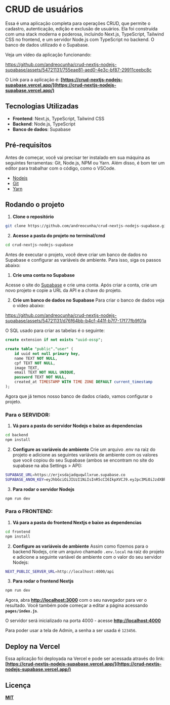 # **CRUD de usuários**

Essa é uma aplicação completa para operações CRUD, que permite o cadastro, autenticação, edição e exclusão de usuários. Ela foi construída com uma stack moderna e poderosa, incluindo Next.js, TypeScript, Tailwind CSS no frontend, e um servidor Node.js com TypeScript no backend. O banco de dados utilizado é o Supabase.

Veja um vídeo da aplicação funcionando:

https://github.com/andreocunha/crud-nextjs-nodejs-supabase/assets/54721131/755eae81-aed0-4e3c-bf87-29911ceebc8c





O Link para a aplicação é: **[https://crud-nextjs-nodejs-supabase.vercel.app/](https://crud-nextjs-nodejs-supabase.vercel.app/)**

## **Tecnologias Utilizadas**

- **Frontend**: Next.js, TypeScript, Tailwind CSS
- **Backend**: Node.js, TypeScript
- **Banco de dados**: Supabase

## **Pré-requisitos**

Antes de começar, você vai precisar ter instalado em sua máquina as seguintes ferramentas: Git, Node.js, NPM ou Yarn. Além disso, é bom ter um editor para trabalhar com o código, como o VSCode.

- [Nodejs](https://nodejs.org/)
- [Git](https://git-scm.com/)
- [Yarn](https://yarnpkg.com/)

## **Rodando o projeto**

1. **Clone o repositório**

```sh
git clone https://github.com/andreocunha/crud-nextjs-nodejs-supabase.git
```

2. **Acesse a pasta do projeto no terminal/cmd**

```sh
cd crud-nextjs-nodejs-supabase
```

Antes de executar o projeto, você deve criar um banco de dados no Supabase e configurar as variáveis de ambiente. Para isso, siga os passos abaixo:

1. **Crie uma conta no Supabase**

Acesse o site do [Supabase](https://supabase.io/) e crie uma conta. Após criar a conta, crie um novo projeto e copie a URL da API e a chave do projeto.

2. **Crie um banco de dados no Supabase**
Para criar o banco de dados veja o vídeo abaixo:

https://github.com/andreocunha/crud-nextjs-nodejs-supabase/assets/54721131/d76f64bb-b4cf-441f-b7f7-17f77fb9f01a


O SQL usado para criar as tabelas é o seguinte:

```SQL
create extension if not exists "uuid-ossp";

create table "public"."user" (
    id uuid not null primary key,
    name TEXT NOT NULL,
    cpf TEXT NOT NULL,
    image TEXT,
    email TEXT NOT NULL UNIQUE,
    password TEXT NOT NULL,
    created_at TIMESTAMP WITH TIME ZONE DEFAULT current_timestamp
);
```

Agora que já temos nosso banco de dados criado, vamos configurar o projeto.

### Para o SERVIDOR:

1. **Vá para a pasta do servidor Nodejs e baixe as dependencias**

```sh
cd backend
npm install 
```

2. **Configure as variáveis de ambiente**
Crie um arquivo .env na raiz do projeto e adicione as seguintes variáveis de ambiente com os valores que você copiou do seu Supabase (ambos se encontram no site do supabase na aba Settings > API):

```sh
SUPABASE_URL=https://erjxsdajadquqwllxrue.supabase.co
SUPABASE_ANON_KEY=eyJhbGciOiJIUzI1NiIsInR5cCI6IkpXVCJ9.eyJpc3MiOiJzdXBhYmFzSijoisSasadASdazZHhqZmRxdXFwcGx4ZXVlIiwicm9sZSI6InNlcnZpY2Vfcm9sZSIsImlhdCI6MTY4Nzk2OTkxMywiZXhadsdafyMDAzNTQ1OfdsfQ.k9JUf_JCebiaqqayasdZhasdasdhrogadssadas
```

3. **Para rodar o servidor Nodejs**

```sh
npm run dev
```


### Para o FRONTEND:

1. **Vá para a pasta do frontend Nextjs e baixe as dependencias**

```sh
cd frontend
npm install 
```

2. **Configure as variáveis de ambiente**
Assim como fizemos para o backend Nodejs, crie um arquivo chamado `.env.local` na raiz do projeto e adicione a seguinte variável de ambiente com o valor do seu servidor Nodejs:
```sh
NEXT_PUBLIC_SERVER_URL=http://localhost:4000/api
```

3. **Para rodar o frontend Nextjs**

```sh
npm run dev
```

Agora, abra **[http://localhost:3000](http://localhost:3000/)** com o seu navegador para ver o resultado. Você também pode começar a editar a página acessando **`pages/index.js`**.


O servidor será inicializado na porta 4000 - acesse **[http://localhost:4000](http://localhost:4000/)**

Para poder usar a tela de Admin, a senha a ser usada é `123456`.

## **Deploy na Vercel**

Essa aplicação foi deployada na Vercel e pode ser acessada através do link: **[https://crud-nextjs-nodejs-supabase.vercel.app/](https://crud-nextjs-nodejs-supabase.vercel.app/)**

## **Licença**

**[MIT](https://choosealicense.com/licenses/mit/)**
